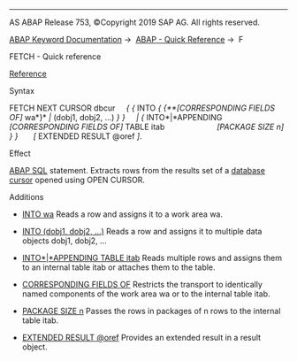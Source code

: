   

* * *

AS ABAP Release 753, ©Copyright 2019 SAP AG. All rights reserved.

[ABAP Keyword Documentation](https://help.sap.com/doc/abapdocu_753_index_htm/7.53/en-US/abenabap.htm) →  [ABAP - Quick Reference](https://help.sap.com/doc/abapdocu_753_index_htm/7.53/en-US/abenabap_shortref.htm) →  F

FETCH - Quick reference

[Reference](https://help.sap.com/doc/abapdocu_753_index_htm/7.53/en-US/abapfetch.htm)

Syntax

FETCH NEXT CURSOR dbcur
    *{* *{* INTO *{* *{**\[*CORRESPONDING FIELDS OF*\]* wa*}* *|* (dobj1, dobj2, ...) *}* *}*
    *|* *{* INTO*|*APPENDING *\[*CORRESPONDING FIELDS OF*\]* TABLE itab
                       *\[*PACKAGE SIZE n*\]* *}* *}*
      *\[* EXTENDED RESULT @oref *\]*.

Effect

[ABAP SQL](https://help.sap.com/doc/abapdocu_753_index_htm/7.53/en-US/abenopen_sql_glosry.htm "Glossary Entry") statement. Extracts rows from the results set of a [database cursor](https://help.sap.com/doc/abapdocu_753_index_htm/7.53/en-US/abendatabase_cursor_glosry.htm "Glossary Entry") opened using OPEN CURSOR.

Additions

-   [INTO wa](https://help.sap.com/doc/abapdocu_753_index_htm/7.53/en-US/abapinto_clause.htm)
    Reads a row and assigns it to a work area wa.
    
-   [INTO (dobj1, dobj2, ...)](https://help.sap.com/doc/abapdocu_753_index_htm/7.53/en-US/abapinto_clause.htm)
    Reads a row and assigns it to multiple data objects dobj1, dobj2, ...
    
-   [INTO*|*APPENDING TABLE itab](https://help.sap.com/doc/abapdocu_753_index_htm/7.53/en-US/abapinto_clause.htm)
    Reads multiple rows and assigns them to an internal table itab or attaches them to the table.
    
-   [CORRESPONDING FIELDS OF](https://help.sap.com/doc/abapdocu_753_index_htm/7.53/en-US/abapinto_clause.htm)
    Restricts the transport to identically named components of the work area wa or to the internal table itab.
    
-   [PACKAGE SIZE n](https://help.sap.com/doc/abapdocu_753_index_htm/7.53/en-US/abapinto_clause.htm)
    Passes the rows in packages of n rows to the internal table itab.
    
-   [EXTENDED RESULT @oref](https://help.sap.com/doc/abapdocu_753_index_htm/7.53/en-US/abapselect_extended_result.htm)
    Provides an extended result in a result object.